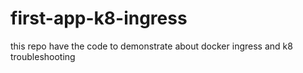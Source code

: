 # first-app-k8-ingress
this repo have the code to demonstrate about docker ingress and k8 troubleshooting
